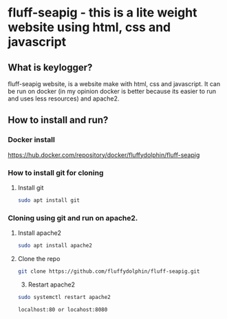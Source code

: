# fluff-seapig - this is a lite weight website using html, css and javascript

## What is keylogger?
fluff-seapig website, is a website make with html, css and javascript. It can be run on docker (in my opinion docker is better because its easier to run and uses less resources) and apache2.

## How to install and run?

### Docker install

https://hub.docker.com/repository/docker/fluffydolphin/fluff-seapig

### How to install git for cloning

1. Install git
   ```sh
   sudo apt install git
   ```



### Cloning using git and run on apache2.

1. Install apache2
   ```sh
   sudo apt install apache2
   ```
2. Clone the repo
   ```sh
   git clone https://github.com/fluffydolphin/fluff-seapig.git
   ```
   3. Restart apache2
   ```sh
   sudo systemctl restart apache2
   ```
      ```sh
      localhost:80 or locahost:8080
      ```
